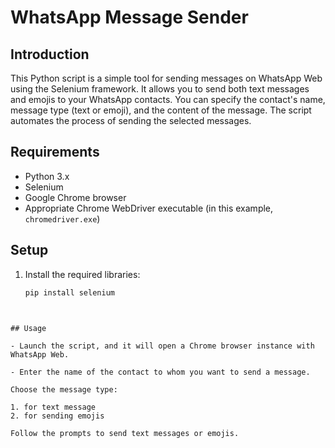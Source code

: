 # WhatsApp Message Sender

## Introduction

This Python script is a simple tool for sending messages on WhatsApp Web using the Selenium framework. It allows you to send both text messages and emojis to your WhatsApp contacts. You can specify the contact's name, message type (text or emoji), and the content of the message. The script automates the process of sending the selected messages.

## Requirements

- Python 3.x
- Selenium
- Google Chrome browser
- Appropriate Chrome WebDriver executable (in this example, `chromedriver.exe`)

## Setup

1. Install the required libraries:
   ```bash
   pip install selenium
  ```


## Usage

- Launch the script, and it will open a Chrome browser instance with WhatsApp Web.

- Enter the name of the contact to whom you want to send a message.

Choose the message type:

1. for text message
2. for sending emojis

Follow the prompts to send text messages or emojis.
